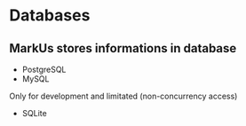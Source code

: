 Databases
================

MarkUs stores informations in database
----------------------------------------

- PostgreSQL
- MySQL

Only for development and limitated (non-concurrency access)

- SQLite

